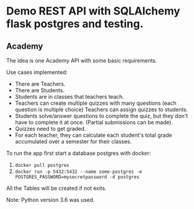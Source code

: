# Demo REST API with SQLAlchemy flask postgres and testing.

## Academy

The idea is one Academy API with some basic requirements.

Use cases implemented:

*   There are Teachers.
*   There are Students.
*   Students are in classes that teachers teach.
*   Teachers can create multiple quizzes with many questions (each question is multiple choice) Teachers can assign quizzes to students.
*   Students solve/answer questions to complete the quiz, but they don't have to complete it at once. (Partial submissions can be made).
*   Quizzes need to get graded.
*   For each teacher, they can calculate each student's total grade accumulated over a semester for their classes.

To run the app first start a database postgres with docker:
1.   `docker pull postgres`
2.   `docker run -p 5432:5432 --name some-postgres -e POSTGRES_PASSWORD=mysecretpassword -d postgres`

All the Tables will be created if not exits.


Note: Python version 3.6 was used.